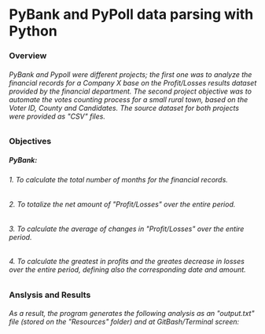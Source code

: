 # PyBank and PyPoll data parsing with Python
### Overview
###### PyBank and Pypoll were different projects; the first one was to analyze the financial records for a Company X base on the Profit/Losses results dataset provided by the financial department. The second project objective was to automate the votes counting process for a small rural town, based on the Voter ID, County and Candidates. The source dataset for both projects were provided as "CSV" files.
### Objectives
##### PyBank:
###### 1. To calculate the total number of months for the financial records.
###### 2. To totalize the net amount of "Profit/Losses" over the entire period.
###### 3. To calculate the average of changes in "Profit/Losses" over the entire period.
###### 4. To calculate the greatest in profits and the greates decrease in losses over the entire period, defining also the corresponding date and amount.
### Anslysis and Results
###### As a result, the program generates the following analysis as an "output.txt" file (stored on the "Resources" folder) and at GitBash/Terminal screen:
